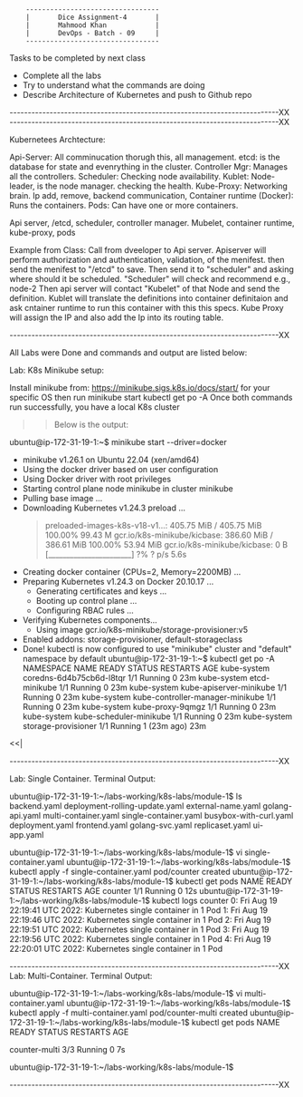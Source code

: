 
        ---------------------------------
        |       Dice Assignment-4       |
        |       Mahmood Khan            |
        |       DevOps - Batch - 09     |
        ---------------------------------

Tasks to be completed by next class

- Complete all the labs
- Try to understand what the commands are doing
- Describe Architecture of Kubernetes and push to Github repo


--------------------------------------------------------------------------XX
--------------------------------------------------------------------------XX

Kubernetees Archtecture:

Api-Server: All comminucation thorugh this, all management.
etcd: is the database for state and evenrything in the cluster.
Controller Mgr: Manages all the controllers.
Scheduler: Checking node availability.
Kublet: Node-leader, is the node manager. checking the health.
Kube-Proxy: Networking brain. Ip add, remove, backend communication,
Container runtime (Docker): Runs the containers.
Pods: Can have one or more containers.


Api server, /etcd, scheduler, controller manager.
Mubelet, container runtime, kube-proxy, pods


Example from Class:
Call from dveeloper to Api server.
Apiserver will perform authorization and authentication, validation, of the menifest.
then send the menifest to "/etcd" to save.
Then send it to "scheduler" and asking where should it be scheduled.
"Scheduler" will check and recommend e.g., node-2
Then api server will contact "Kubelet" of that Node and send the definition.
Kublet will translate the definitions into container definitaion and ask cntainer runtime to run this container with this this specs.
Kube Proxy will assign the IP and also add the Ip into its routing table.



--------------------------------------------------------------------------XX

All Labs were Done and commands and output are listed below:

Lab: K8s Minikube setup:

Install minikube from: https://minikube.sigs.k8s.io/docs/start/ for your
specific OS then run
minikube start
kubectl get po -A
Once both commands run successfully, you have a local K8s cluster

>> Below is the output:

ubuntu@ip-172-31-19-1:~$ minikube start --driver=docker
* minikube v1.26.1 on Ubuntu 22.04 (xen/amd64)
* Using the docker driver based on user configuration
* Using Docker driver with root privileges
* Starting control plane node minikube in cluster minikube
* Pulling base image ...
* Downloading Kubernetes v1.24.3 preload ...
    > preloaded-images-k8s-v18-v1...:  405.75 MiB / 405.75 MiB  100.00% 99.43 M
    > gcr.io/k8s-minikube/kicbase:  386.60 MiB / 386.61 MiB  100.00% 53.94 MiB
    > gcr.io/k8s-minikube/kicbase:  0 B [_______________________] ?% ? p/s 5.6s
* Creating docker container (CPUs=2, Memory=2200MB) ...
* Preparing Kubernetes v1.24.3 on Docker 20.10.17 ...
  - Generating certificates and keys ...
  - Booting up control plane ...
  - Configuring RBAC rules ...
* Verifying Kubernetes components...
  - Using image gcr.io/k8s-minikube/storage-provisioner:v5
* Enabled addons: storage-provisioner, default-storageclass
* Done! kubectl is now configured to use "minikube" cluster and "default" namespace by default
ubuntu@ip-172-31-19-1:~$ kubectl get po -A
NAMESPACE     NAME                               READY   STATUS    RESTARTS      AGE
kube-system   coredns-6d4b75cb6d-l8tqr           1/1     Running   0             23m
kube-system   etcd-minikube                      1/1     Running   0             23m
kube-system   kube-apiserver-minikube            1/1     Running   0             23m
kube-system   kube-controller-manager-minikube   1/1     Running   0             23m
kube-system   kube-proxy-9qmgz                   1/1     Running   0             23m
kube-system   kube-scheduler-minikube            1/1     Running   0             23m
kube-system   storage-provisioner                1/1     Running   1 (23m ago)   23m

<<|


--------------------------------------------------------------------------XX

Lab: Single Container. Terminal Output:

ubuntu@ip-172-31-19-1:~/labs-working/k8s-labs/module-1$ ls
backend.yaml            deployment-rolling-update.yaml  external-name.yaml  golang-api.yaml  multi-container.yaml  single-container.yaml
busybox-with-curl.yaml  deployment.yaml                 frontend.yaml       golang-svc.yaml  replicaset.yaml       ui-app.yaml

ubuntu@ip-172-31-19-1:~/labs-working/k8s-labs/module-1$ vi single-container.yaml
ubuntu@ip-172-31-19-1:~/labs-working/k8s-labs/module-1$ kubectl apply -f single-container.yaml
pod/counter created
ubuntu@ip-172-31-19-1:~/labs-working/k8s-labs/module-1$ kubectl get pods
NAME      READY   STATUS    RESTARTS   AGE
counter   1/1     Running   0          12s
ubuntu@ip-172-31-19-1:~/labs-working/k8s-labs/module-1$ kubectl logs counter
0: Fri Aug 19 22:19:41 UTC 2022: Kubernetes single container in 1 Pod
1: Fri Aug 19 22:19:46 UTC 2022: Kubernetes single container in 1 Pod
2: Fri Aug 19 22:19:51 UTC 2022: Kubernetes single container in 1 Pod
3: Fri Aug 19 22:19:56 UTC 2022: Kubernetes single container in 1 Pod
4: Fri Aug 19 22:20:01 UTC 2022: Kubernetes single container in 1 Pod


--------------------------------------------------------------------------XX
Lab: Multi-Container. Terminal Output:

ubuntu@ip-172-31-19-1:~/labs-working/k8s-labs/module-1$ vi multi-container.yaml
ubuntu@ip-172-31-19-1:~/labs-working/k8s-labs/module-1$ kubectl apply -f multi-container.yaml
pod/counter-multi created
ubuntu@ip-172-31-19-1:~/labs-working/k8s-labs/module-1$ kubectl get pods
NAME            READY   STATUS    RESTARTS   AGE

counter-multi   3/3     Running   0          7s

ubuntu@ip-172-31-19-1:~/labs-working/k8s-labs/module-1$

--------------------------------------------------------------------------XX


